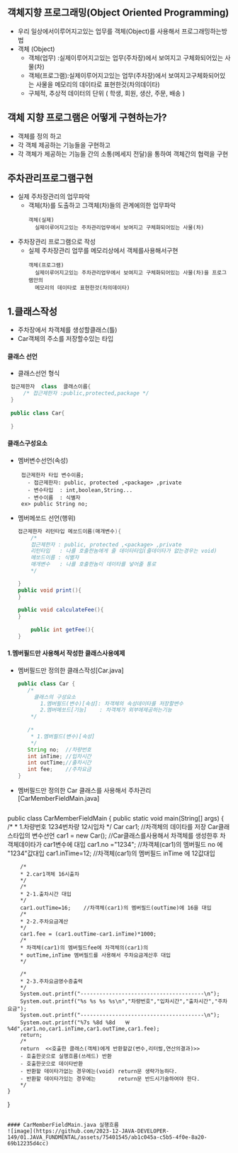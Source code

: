 
## 객체지향 프로그래밍(Object Oriented Programming)
  - 우리 일상에서이루어지고있는 업무를 객체(Object)를 사용해서 프로그래밍하는방법
  - 객체 (Object)
	 - 객체(업무)   :실제이루어지고있는 업무(주차장)에서 보여지고 구체화되어있는 사물(차)  
	 - 객체(프로그램):실제이루어지고있는 업무(주차장)에서 보여지고구체화되어있는 사물을 메모리의 데이타로 표현한것(차의데이타) 
	 - 구체적, 추상적 데이터의 단위 ( 학생, 회원, 생산, 주문, 배송 )

## 객체 지향 프로그램은 어떻게 구현하는가?

- 객체를 정의 하고 
- 각 객체 제공하는 기능들을 구현하고
- 각 객체가 제공하는 기능들 간의 소통(메세지 전달)을 통하여 객체간의 협력을 구현 



 ## 주차관리프로그램구현
 
   - 실제 주차장관리의 업무파악
     - 객체(차)를 도출하고 그객체(차)들의 관계에의한 업무파악
       ```
       객체(실제)
         실제이루어지고있는 주차관리업무에서 보여지고 구체화되어있는 사물(차)    
       ```
   - 주차장관리 프로그램으로 작성 
     - 실제 주차장관리 업무를 메모리상에서 객체를사용해서구현
       ```
       객체(프로그램)
         실제이루어지고있는 주차관리업무에서 보여지고 구체화되어있는 사물(차)을 프로그램안의
         메모리의 데이타로 표현한것(차의데이타)
       ```

  ## 1.클래스작성
  
   - 주차장에서 차객체를 생성할클래스(틀)
   - Car객체의 주소를 저장할수있는 타입
   ####  클래스 선언
   - 클래스선언 형식       
   ```java
	접근제한자  class  클래스이름{
	    /* 접근제한자 :public,protected,package */
	}
	
	public class Car{
	
	}
   ```


  #### 클래스구성요소
  - 멤버변수선언(속성)
    ```
     접근제한자 타입 변수이름;
       - 접근제한자: public, protected ,<package> ,private
       - 변수타입  : int,boolean,String...
       - 변수이름  : 식별자
     ex> public String no;
    ```
  - 멤버메쏘드 선언(행위)
    ```java
	접근제한자 리턴타입 메쏘드이름(매개변수){
		/*
		접근제한자 : public, protected ,<package> ,private
		리턴타입   : 나를 호출한놈에게 줄 데이타타입(줄데이타가 없는경우는 void)
		메쏘드이름 : 식별자
		매개변수   : 나를 호출한놈이 데이타를 넣어줄 통로
		*/
	
	}
 	public void print(){
	}
 
 	public void calculateFee(){
	}
 
        public int getFee(){
	}
    ```
#### 1.멤버필드만 사용해서 작성한 클래스사용예제
  - 멤버필드만 정의한 클래스작성[Car.java]
     ```java
	public class Car {
		/*
		  클래스의 구성요소
		    1.멤버필드(변수)[속성]: 차객체의 속성데이타를 저장할변수
		    2.멤버메쏘드[기능]    : 차객체가 외부에제공하는기능
		 */
		
  		/*
		 * 1.멤버필드(변수)[속성]
		 */
		String no;  //차량번호
		int inTime; //입차시간
		int outTime;//출차시간
		int fee;    //주차요금
	}
    ```
     
  - 멤버필드만 정의한 Car 클래스를 사용해서 주차관리[CarMemberFieldMain.java]
  
    ```java
 public class CarMemberFieldMain {
	public static void main(String[] args) {
		/*
		* 1.차량번호 1234번차량 12시입차 
		*/
		Car car1;		//차객체의 데이타를 저장 Car클래스타입의 변수선언
		car1 = new  Car();	//Car클래스를사용해서 차객체를 생성한후 차객체데이타가 car1변수에 대입
		car1.no ="1234";	//차객체(car1)의 멤버필드 no 에 "1234"값대입 
		car1.inTime=12;		//차객체(car1)의 멤버필드 inTime 에 12값대입
		
		/*
		* 2.car1객체 16시출차
		*/
		/*
		* 2-1.출차시간 대입
		*/
		car1.outTime=16;	//차객체(car1)의 멤버필드(outTime)에 16을 대입
		/*
		* 2-2.주차요금계산
		*/
		car1.fee = (car1.outTime-car1.inTime)*1000;
		/*
		* 차객체(car1)의 멤버필드fee에 차객체의(car1)의 
		* outTime,inTime 멤버필드를 사용해서 주차요금계산후 대입
		*/
		
		/*
		* 2-3.주차요금영수증출력
		*/
		System.out.printf("---------------------------------------\n");
		System.out.printf("%s %s %s %s\n","차량번호","입차시간","출차시간","주차요금");
		System.out.printf("---------------------------------------\n");
		System.out.printf("%7s %8d %8d   ￦%4d",car1.no,car1.inTime,car1.outTime,car1.fee);
		return;
		/*
		return  <<호출한 클래스(객체)에게 반환할값(변수,리터럴,연산의결과)>>
		- 호출한곳으로 실행흐름(쓰레드) 반환
		- 호출한곳으로 데이타반환
		- 반환할 데이타가없는 경우에는(void)	return문 생략가능하다. 
		- 반환할 데이타가있는 경우에는 		return문 반드시기술하여야 한다. 
		*/
	}
}
   ```

#### CarMemberFieldMain.java 실행흐름
  ![image](https://github.com/2023-12-JAVA-DEVELOPER-149/01.JAVA_FUNDMENTAL/assets/75401545/ab1c045a-c5b5-4f0e-8a20-69b12235d4cc)

